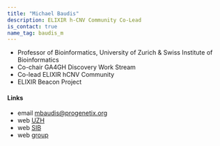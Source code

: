 ```yaml
---
title: "Michael Baudis"
description: ELIXIR h-CNV Community Co-Lead
is_contact: true
name_tag: baudis_m
---
```


* Professor of Bioinformatics, University of Zurich & Swiss Institute of Bioinformatics  
* Co-chair GA4GH Discovery Work Stream  
* Co-lead ELIXIR hCNV Community  
* ELIXIR Beacon Project  

<!--more-->

#### Links

* email [mbaudis@progenetix.org](mailto:mbaudis@progenetix.org)  
* web [UZH](https://www.imls.uzh.ch/en/research/baudis.html)  
* web [SIB](https://www.sib.swiss/michael-baudis-group)  
* web [group](https://info.baudisgroup.org)  
